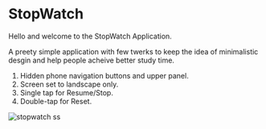 # StopWatch

Hello and welcome to the StopWatch Application.

A preety simple application with few twerks to keep the idea of minimalistic desgin and help people acheive better study time.
1. Hidden phone navigation buttons and upper panel.
2. Screen set to landscape only.
3. Single tap for Resume/Stop.
4. Double-tap for Reset.

![stopwatch ss](https://user-images.githubusercontent.com/66027851/179384571-4fb881ed-05fd-4f3e-8e3e-9d8a79a10523.jpeg)

